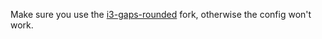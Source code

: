 Make sure you use the [i3-gaps-rounded](https://github.com/resloved/i3) fork, otherwise the config won't work.
